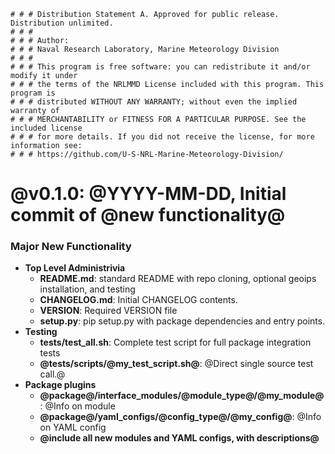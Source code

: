     # # # Distribution Statement A. Approved for public release. Distribution unlimited.
    # # #
    # # # Author:
    # # # Naval Research Laboratory, Marine Meteorology Division
    # # #
    # # # This program is free software: you can redistribute it and/or modify it under
    # # # the terms of the NRLMMD License included with this program. This program is
    # # # distributed WITHOUT ANY WARRANTY; without even the implied warranty of
    # # # MERCHANTABILITY or FITNESS FOR A PARTICULAR PURPOSE. See the included license
    # # # for more details. If you did not receive the license, for more information see:
    # # # https://github.com/U-S-NRL-Marine-Meteorology-Division/


<!---
@ Please update CHANGELOG with your desired initial version number (should match what is found in VERSION file),
@ and with todays date and any other updates related to your initial commit.

@ Update all portions of CHANGELOG identified with "@"
--->


# @v0.1.0: @YYYY-MM-DD, Initial commit of @new functionality@

### Major New Functionality
* **Top Level Administrivia**
    * **README.md**: standard README with repo cloning, optional geoips installation, and testing
    * **CHANGELOG.md**: Initial CHANGELOG contents.
    * **VERSION**: Required VERSION file
    * **setup.py**: pip setup.py with package dependencies and entry points.
* **Testing**
    * **tests/test_all.sh**: Complete test script for full package integration tests
    * **@tests/scripts/@my_test_script.sh@**: @Direct single source test call.@
* **Package plugins**
    * **@package@/interface_modules/@module_type@/@my_module@**: @Info on module
    * **@package@/yaml_configs/@config_type@/@my_config@**: @Info on YAML config
    * **@include all new modules and YAML configs, with descriptions@**
